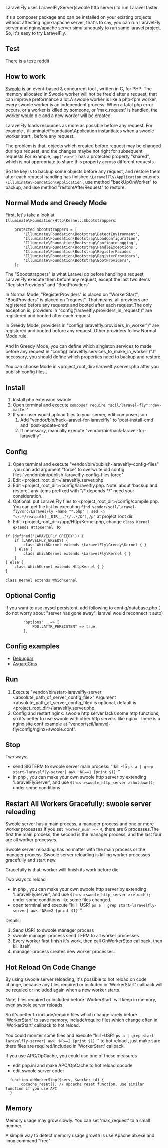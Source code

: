 
LaravelFly uses LaravelFlyServer(swoole http server) to run Laravel faster. 

It's a composer package and can be installed on your existing projects without affecting nginx/apache server, that's to say, you can run LaravelFly server and nginx/apache server simultaneously to run same laravel project. So, it's easy to try LaravelFly.


## Test

There is a test: [reddit](https://www.reddit.com/r/laravel/comments/3ttcmw/laravelfly_run_laravel_10x_faster_on_linux/)


## How to work

[Swoole](https://github.com/swoole/swoole-src) is an event-based & concurrent tool , written in C, for PHP. The memory allocated in Swoole worker will not be free'd after a request, that can improve preformance a lot.A swoole worker is like a php-fpm worker, every swoole worker is an independent process. When a fatal php error occurs, or a worker is killed by someone, or 'max_request' is handled, the worker would die and a new worker will be created.

LaravelFly loads resources as more as possible before any request. For example , \Illuminate\Foundation\Application instantiates when  a swoole worker start , before any request.

The problem is that, objects which created before request may be changed during a request, and the changes maybe not right for subsequent requests.For example, `app('view')` has a protected property "shared", which is not appropriate to share this property across different requests.

So the key is to backup some objects before any request, and restore them after each request handling has finished.`\LaravelFly\Application` extends `\Illuminate\Foundation\Application` , use method "backUpOnWorker" to backup, and use method "restoreAfterRequest" to restore.

## Normal Mode and Greedy Mode

First, let's take a look at `Illuminate\Foundation\Http\Kernel::$bootstrappers`:
```
    protected $bootstrappers = [
        'Illuminate\Foundation\Bootstrap\DetectEnvironment',
        'Illuminate\Foundation\Bootstrap\LoadConfiguration',
        'Illuminate\Foundation\Bootstrap\ConfigureLogging',
        'Illuminate\Foundation\Bootstrap\HandleExceptions',
        'Illuminate\Foundation\Bootstrap\RegisterFacades',
        'Illuminate\Foundation\Bootstrap\RegisterProviders',
        'Illuminate\Foundation\Bootstrap\BootProviders',
    ];
```
The "$bootstrappers" is what Laravel do before handling a request, LaravelFly execute them before any request, except the last two items "RegisterProviders" and "BootProviders"

In Normal Mode, "RegisterProviders" is placed on "WorkerStart", "BootProviders" is placed on "request". That means, all providers are registered before any requests and booted after each request.The only exception is, providers in "config('laravelfly.providers_in_request')" are registered and booted after each request.

In Greedy Mode, providers in "config('laravelfly.providers_in_worker')" are registered and booted before any request. Other providers follow Normal Mode rule. 

And In Greedy Mode, you can define which singleton services to made before any request in "config('laravelfly.services_to_make_in_worker')".If necessary, you should define which properties need to backup and restore. 

You can choose Mode in <project_root_dir>/laravelfly.server.php after you publish config files..

## Install

1. Install php extension swoole
2. Open terminal and execute `composer require "scil/laravel-fly":"dev-master"`
3. If your user would upload files to your server, edit composer.json
    1. Add "vendor/bin/hack-laravel-for-laravelfly" to 'post-install-cmd' and 'post-update-cmd'
    2. If necessary, manually execute "vendor/bin/hack-laravel-for-laravelfly" .

## Config

1. Open terminal and execute "vendor/bin/publish-laravelfly-config-files"  .you can add argument "force" to overwrite old config files."vendor/bin/publish-laravelfly-config-files force"
2. Edit <project_root_dir>/laravelfly.server.php.
3. Edit <project_root_dir>/config/laravelfly.php. Note: about 'backup and restore', any items prefixed with "/* depends */" need your consideration.
4. Optional: put LaravelFly files to <project_root_dir>/config/compile.php.
You can get file list by executing `find vendor/scil/laravel-fly/src/LaravelFly -name "*.php" | sed -n "s/.*/realpath(__DIR__.'\/..\/&'),/p"` at project root dir.
5. Edit <project_root_dir>/app/Http/Kernel.php, change `class Kernel extends HttpKernel ` to
```
if (defined('LARAVELFLY_GREEDY')) {
    if (LARAVELFLY_GREEDY) {
        class WhichKernel extends \LaravelFly\Greedy\Kernel { }
    } else {
        class WhichKernel extends \LaravelFly\Kernel { }
    }
} else {
    class WhichKernel extends HttpKernel { }
}

class Kernel extends WhichKernel
```

## Optional Config
if you want to use mysql persistent, add following to config/database.php ( do not worry about "server has gone away", laravel would reconnect it auto)
```
        'options'   => [
            PDO::ATTR_PERSISTENT => true,
        ],
```

## Config examples
* [Debugbar](package_config_examples/Debugbar.md)
* [AsgardCms](package_config_examples/AsgardCms.md)


## Run

1. Execute "vendor/bin/start-laravelfly-server <absolute_path_of_server_config_file>"
   Argument <absolute_path_of_server_config_file> is optional, default is <project_root_dir>/laravelfly.server.php.
2. Config and restart nginx: swoole http server lacks some http functions, so it's better to use swoole with other http servers like nginx. There is a nginx site conf example at "vendor/scil/laravel-fly/config/nginx+swoole.conf".


## Stop

Two ways:
* send SIGTERM to swoole server main process: " kill -15 `ps a | grep start-laravelfly-server| awk 'NR==1 {print $1}'`"
* in php , you can make your own swoole http server by extending 'LaravelFlyServer', and use `$this->swoole_http_server->shutdown();` under some conditions.


## Restart All Workers Gracefully: swoole server reloading

Swoole server has a main process, a manager process and one or more worker processes.If you set `'worker_num' => 4`, there are 6 processes.The first the main process, the second is the manager process, and the last four are all worker processes.

Swoole server reloading has no matter with the main process or the manager process. Swoole server reloading is killing worker processes gracefully and start new.

Gracefully is that: worker willl finish its work before die.

Two ways to reload
* in php , you can make your own swoole http server by extending 'LaravelFlyServer', and use `$this->swoole_http_server->reload();` under some conditions like some files changed.
* open terminal and execute "kill -USR1 `ps a | grep start-laravelfly-server| awk 'NR==2 {print $1}'`"

Details:
1. Send USR1 to swoole manager process
2. swoole manager process send TERM to all worker processes
3. Every worker first finish it's work, then call OnWorkerStop callback, then kill itself.
4. manager process creates new worker processes.

## Hot Reload On Code Change

By using swoole server reloading, it's possible to hot reload on code change, because any files required or included in 'WorkerStart' callback will be requied or included again when a new worker starts.

Note, files required or included before 'WorkerStart' will keep in memory, even swoole server reloads.

So it's better to include/require files which change rarely before 'WorkerStart' to save memory, include/require files which change often in 'WorkerStart' callback to hot reload.

You could moniter some files and execute "kill -USR1 `ps a | grep start-laravelfly-server| awk 'NR==2 {print $1}'`" to hot reload , just make sure there files are required/included in 'WorkerStart' callback.

If you use APC/OpCache, you could use one of these measures
* edit php.ini and make APC/OpCache to hot reload opcode
* edit swoole server code:
```
  function onWorkerStop($serv, $worker_id) {
       opcache_reset(); // opcache reset function, use similar function if you use APC
  }
```

## Memory

Memory usage may grow slowly. You can set 'max_request' to a small number.

A simple way to detect memory usage growth is use Apache ab.exe and linux command "free"


